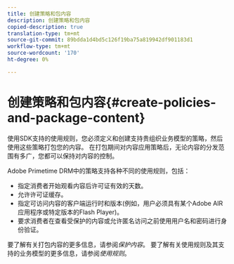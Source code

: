 ```yaml
---
title: 创建策略和包内容
description: 创建策略和包内容
copied-description: true
translation-type: tm+mt
source-git-commit: 89bdda1d4bd5c126f19ba75a819942df901183d1
workflow-type: tm+mt
source-wordcount: '170'
ht-degree: 0%

---
```



# 创建策略和包内容{#create-policies-and-package-content}

使用SDK支持的使用规则，您必须定义和创建支持贵组织业务模型的策略，然后使用这些策略打包您的内容。 在打包期间对内容应用策略后，无论内容的分发范围有多广，您都可以保持对内容的控制。

Adobe Primetime DRM中的策略支持各种不同的使用规则，包括：

* 指定消费者开始观看内容后许可证有效的天数。
* 允许许可证缓存。
* 指定可访问内容的客户端运行时和版本(例如，用户必须具有某个Adobe AIR应用程序或特定版本的Flash Player)。
* 要求消费者在查看受保护的内容或允许匿名访问之前使用用户名和密码进行身份验证。

要了解有关打包内容的更多信息，请参阅&#x200B;*保护内容*。 要了解有关使用规则及其支持的业务模型的更多信息，请参阅&#x200B;*使用规则*。
